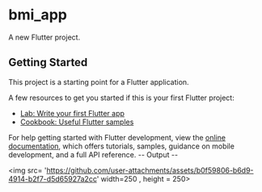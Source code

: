 # bmi_app

A new Flutter project.

## Getting Started

This project is a starting point for a Flutter application.

A few resources to get you started if this is your first Flutter project:

- [Lab: Write your first Flutter app](https://docs.flutter.dev/get-started/codelab)
- [Cookbook: Useful Flutter samples](https://docs.flutter.dev/cookbook)

For help getting started with Flutter development, view the
[online documentation](https://docs.flutter.dev/), which offers tutorials,
samples, guidance on mobile development, and a full API reference.
--  Output --

   <img src= 'https://github.com/user-attachments/assets/b0f59806-b6d9-4914-b2f7-d5d65927a2cc' width=250 , height = 250> 

